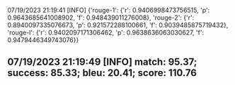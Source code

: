 07/19/2023 21:19:41  [INFO] {'rouge-1': {'r': 0.9406998473756515, 'p': 0.9643685641008902, 'f': 0.948439011276008}, 'rouge-2': {'r': 0.8940097335076673, 'p': 0.921572288100661, 'f': 0.9039485875719432}, 'rouge-l': {'r': 0.9402097171306462, 'p': 0.9638636063030627, 'f': 0.9479446349743076}}

## 07/19/2023 21:19:49  [INFO] match: 95.37; success: 85.33; bleu: 20.41; score: 110.76